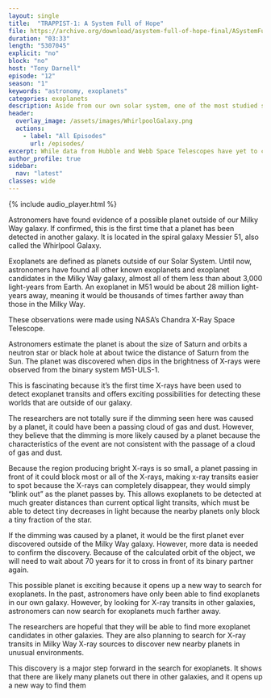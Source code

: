 ```yaml
---
layout: single
title:  "TRAPPIST-1: A System Full of Hope"
file: https://archive.org/download/asystem-full-of-hope-final/ASystemFullOfHope_final.mp3
duration: "03:33"
length: "5307045"
explicit: "no"
block: "no"
host: "Tony Darnell"
episode: "12"
season: "1"
keywords: "astronomy, exoplanets"
categories: exoplanets
description: Aside from our own solar system, one of the most studied stellar systems lies about 40 light-years away in the direction of the constellation Aquarius. Using ground and space based telescopes like Spitzer, Kepler, Hubble, and, now, the James Webb Space Telescope, astronomers are looking hard at the seven rocky exoplanets orbiting the TRAPPIST-1 star.
header:
  overlay_image: /assets/images/WhirlpoolGalaxy.png
  actions:
    - label: "All Episodes"
      url: /episodes/
excerpt: While data from Hubble and Webb Space Telescopes have yet to confirm the existence of any atmospheres on any of these worlds, we have only just begun looking and hope abides with each new glance at this incredible system
author_profile: true
sidebar: 
  nav: "latest"
classes: wide
---
```


{% include audio_player.html %} 

Astronomers have found evidence of a possible planet outside of our Milky Way galaxy. If confirmed, this is the first time that a planet has been detected in another galaxy. It is located in the spiral galaxy Messier 51, also called the Whirlpool Galaxy.

Exoplanets are defined as planets outside of our Solar System. Until now, astronomers have found all other known exoplanets and exoplanet candidates in the Milky Way galaxy, almost all of them less than about 3,000 light-years from Earth. An exoplanet in M51 would be about 28 million light-years away, meaning it would be thousands of times farther away than those in the Milky Way.

These observations were made using NASA’s Chandra X-Ray Space Telescope.  

Astronomers estimate the planet is about the size of Saturn and orbits a neutron star or black hole at about twice the distance of Saturn from the Sun. The planet was discovered when dips in the brightness of X-rays were observed from the binary system M51-ULS-1.

This is fascinating because it’s the first time X-rays have been used to detect exoplanet transits and offers exciting possibilities for detecting these worlds that are outside of our galaxy.

The researchers are not totally sure if the dimming seen here was caused by a planet, it could have been a passing cloud of gas and dust. However, they believe that the dimming is more likely caused by a planet because the characteristics of the event are not consistent with the passage of a cloud of gas and dust.

Because the region producing bright X-rays is so small, a planet passing in front of it could block most or all of the X-rays, making x-ray transits easier to spot because the X-rays can completely disappear, they would simply “blink out” as the planet passes by. This allows exoplanets to be detected at much greater distances than current optical light transits, which must be able to detect tiny decreases in light because the nearby planets only block a tiny fraction of the star.

If the dimming was caused by a planet, it would be the first planet ever discovered outside of the Milky Way galaxy. However, more data is needed to confirm the discovery. Because of the calculated orbit of the object, we will need to wait about 70 years for it to cross in front of its binary partner again.

This possible planet is exciting because it opens up a new way to search for exoplanets. In the past, astronomers have only been able to find exoplanets in our own galaxy. However, by looking for X-ray transits in other galaxies, astronomers can now search for exoplanets much farther away.

The researchers are hopeful that they will be able to find more exoplanet candidates in other galaxies. They are also planning to search for X-ray transits in Milky Way X-ray sources to discover new nearby planets in unusual environments.

This discovery is a major step forward in the search for exoplanets. It shows that there are likely many planets out there in other galaxies, and it opens up a new way to find them
